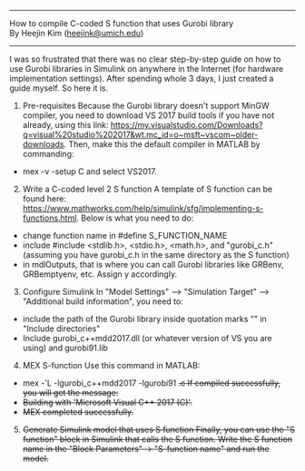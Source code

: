 *******************************************************************
   How to compile C-coded S function that uses Gurobi library    
            By Heejin Kim (heejink@umich.edu)                      
*******************************************************************

I was so frustrated that there was no clear step-by-step guide on how to use Gurobi libraries in Simulink on anywhere in the Internet (for hardware implementation settings). After spending whole 3 days, I just created a guide myself. So here it is.

1. Pre-requisites
Because the Gurobi library doesn't support MinGW compiler, you need to download VS 2017 build tools if you have not already, using this link: https://my.visualstudio.com/Downloads?q=visual%20studio%202017&wt.mc_id=o~msft~vscom~older-downloads. Then, make this the default compiler in MATLAB by commanding:
*  mex -v -setup C
and select VS2017.

2. Write a C-coded level 2 S function
A template of S function can be found here: https://www.mathworks.com/help/simulink/sfg/implementing-s-functions.html. Below is what you need to do:
  - change function name in #define S_FUNCTION_NAME
  - include #include <stdlib.h>, <stdio.h>, <math.h>, and "gurobi_c.h" (assuming you have gurobi_c.h in the same directory as the S function)
  - in mdlOutputs, that is where you can call Gurobi libraries like GRBenv, GRBemptyenv, etc. Assign y accordingly.

3. Configure Simulink
In "Model Settings" --> "Simulation Target" --> "Additional build information", you need to:
  - include the path of the Gurobi library inside quotation marks "" in "Include directories"
  - Include gurobi_c++mdd2017.dll (or whatever version of VS you are using) and gurobi91.lib

4. MEX S-function
Use this command in MATLAB:
*  mex -'L<path of gurobi library> -lgurobi_c++mdd2017 -lgurobi91 <s function name>.c
If compiled successfully, you will get the message:
*  Building with 'Microsoft Visual C++ 2017 (C)'.
*  MEX completed successfully.

5. Generate Simulink model that uses S function
Finally, you can use the "S function" block in Simulink that calls the S function. Write the S function name in the "Block Parameters" -> "S-function name" and run the model.
